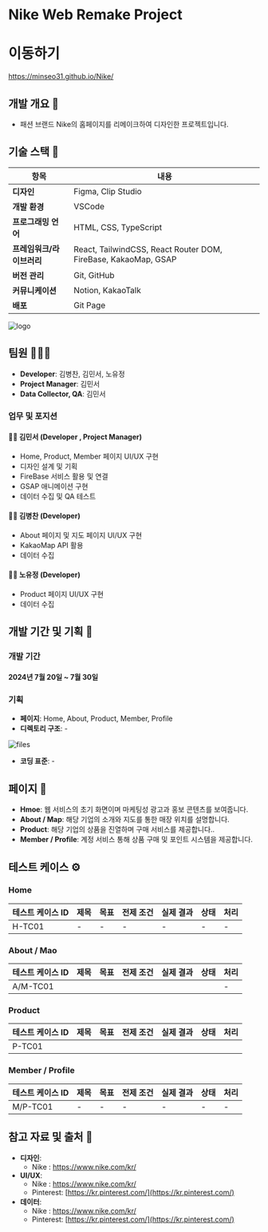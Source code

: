 # Nike Web Remake Project 

# 이동하기
https://minseo31.github.io/Nike/

## 개발 개요 📜
- 패션 브랜드 Nike의 홈페이지를 리메이크하여 디자인한 프로젝트입니다.

## 기술 스택 🔧
| 항목             | 내용                                         |
|------------------|--------------------------------------------|
| **디자인**       | Figma, Clip Studio                         |
| **개발 환경**    | VSCode                                      |
| **프로그래밍 언어** | HTML, CSS, TypeScript                      |
| **프레임워크/라이브러리** | React, TailwindCSS, React Router DOM, FireBase, KakaoMap, GSAP |
| **버전 관리**    | Git, GitHub                                  |
| **커뮤니케이션** | Notion, KakaoTalk                           |
| **배포** | Git Page                           |

![logo]()


## 팀원 🧑‍🤝‍🧑
- **Developer**: 김병찬, 김민서, 노유정
- **Project Manager**: 김민서
- **Data Collector, QA**: 김민서

### 업무 및 포지션

#### 👦🏻 김민서 (**Developer** , **Project Manager**)
- Home, Product, Member 페이지 UI/UX 구현
- 디자인 설계 및 기획
- FireBase 서비스 활용 및 연결
- GSAP 애니메이션 구현
- 데이터 수집 및 QA 테스트

#### 🧒🏻 김병찬 (**Developer**)
- About 페이지 및 지도 페이지 UI/UX 구현
- KakaoMap API 활용
- 데이터 수집

#### 👩🏻 노유정 (**Developer**)
- Product 페이지 UI/UX 구현
- 데이터 수집

## 개발 기간 및 기획 📝

### 개발 기간 
#### 2024년 7월 20일 ~ 7월 30일

### 기획
- **페이지**: Home, About, Product, Member, Profile
- **디렉토리 구조**: -
  
![files]()

- **코딩 표준**: -

## 페이지 📃
- **Hmoe**: 웹 서비스의 초기 화면이며 마케팅성 광고과 홍보 콘텐츠를 보여줍니다.
- **About / Map**: 해당 기업의 소개와 지도를 통한 매장 위치를 설명합니다.
- **Product**: 해당 기업의 상품을 진열하며 구매 서비스를 제공합니다..
- **Member / Profile**: 계정 서비스 통해 상품 구매 및 포인트 시스템을 제공합니다.

## 테스트 케이스 ⚙️
### Home
| 테스트 케이스 ID  | 제목                         | 목표                                                   | 전제 조건                                    | 실제 결과                                                  | 상태         | 처리                                      |
|------------------|------------------------------|---------------------------------------------------------|---------------------------------------------|------------------------------------------------------------|--------------|-------------------------------------------|
| H-TC01           | -       | - | -  | -     | -      | -                                     |

### About / Mao
| 테스트 케이스 ID  | 제목                         | 목표                                                   | 전제 조건                                    | 실제 결과                                                  | 상태         | 처리                                      |
|------------------|------------------------------|---------------------------------------------------------|---------------------------------------------|------------------------------------------------------------|--------------|-------------------------------------------|
| A/M-TC01           |       |  |   |      |        | -                                     |


### Product
| 테스트 케이스 ID  | 제목                         | 목표                                                   | 전제 조건                                    | 실제 결과                                                  | 상태         | 처리                                      |
|------------------|------------------------------|---------------------------------------------------------|---------------------------------------------|------------------------------------------------------------|--------------|-------------------------------------------|
| P-TC01           |       |  |   |      |       |                               |


### Member / Profile
| 테스트 케이스 ID  | 제목                         | 목표                                                   | 전제 조건                                    | 실제 결과                                                  | 상태         | 처리                                      |
|------------------|------------------------------|---------------------------------------------------------|---------------------------------------------|------------------------------------------------------------|--------------|-------------------------------------------|
| M/P-TC01           | -       | - | -  | -     | -       | - |




## 참고 자료 및 출처 📡
- **디자인**: 
  - Nike : https://www.nike.com/kr/
- **UI/UX**: 
  - Nike : https://www.nike.com/kr/
  - Pinterest: [https://kr.pinterest.com/](https://kr.pinterest.com/)
- **데이터**:
  - Nike : https://www.nike.com/kr/
  - Pinterest: [https://kr.pinterest.com/](https://kr.pinterest.com/)
